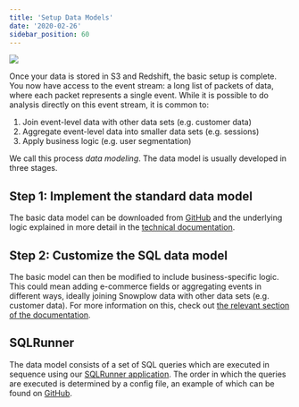 ```yaml
---
title: 'Setup Data Models'
date: '2020-02-26'
sidebar_position: 60
---
```


![](images/snowplow-aws-pipeline-datamodeling.png)

Once your data is stored in S3 and Redshift, the basic setup is complete. You now have access to the event stream: a long list of packets of data, where each packet represents a single event. While it is possible to do analysis directly on this event stream, it is common to:

1. Join event-level data with other data sets (e.g. customer data)
2. Aggregate event-level data into smaller data sets (e.g. sessions)
3. Apply business logic (e.g. user segmentation)

We call this process _data modeling_. The data model is usually developed in three stages.

## Step 1: Implement the standard data model

The basic data model can be downloaded from [GitHub](https://github.com/snowplow/data-models) and the underlying logic explained in more detail in the [technical documentation](https://snowplowanalytics.com/blog/2016/03/16/introduction-to-event-data-modeling/).

## Step 2: Customize the SQL data model

The basic model can then be modified to include business-specific logic. This could mean adding e-commerce fields or aggregating events in different ways, ideally joining Snowplow data with other data sets (e.g. customer data). For more information on this, check out [the relevant section of the documentation](/docs/modeling-your-data/the-snowplow-web-data-model/index.md#Customizing_the_model).

## SQLRunner

The data model consists of a set of SQL queries which are executed in sequence using our [SQLRunner application](https://github.com/snowplow/sql-runner). The order in which the queries are executed is determined by a config file, an example of which can be found on [GitHub](https://github.com/snowplow/web-data-model/blob/master/sql-runner/playbooks/web-model.yml.tmpl).
